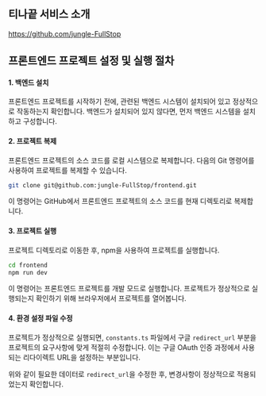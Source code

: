 ## 티나끝 서비스 소개
https://github.com/jungle-FullStop

  
## 프론트엔드 프로젝트 설정 및 실행 절차

#### 1. 백엔드 설치

프론트엔드 프로젝트를 시작하기 전에, 관련된 백엔드 시스템이 설치되어 있고 정상적으로 작동하는지 확인합니다. 백엔드가 설치되어 있지 않다면, 먼저 백엔드 시스템을 설치하고 구성합니다.

#### 2. 프로젝트 복제

프론트엔드 프로젝트의 소스 코드를 로컬 시스템으로 복제합니다. 다음의 Git 명령어를 사용하여 프로젝트를 복제할 수 있습니다.

```bash
git clone git@github.com:jungle-FullStop/frontend.git
```

이 명령어는 GitHub에서 프론트엔드 프로젝트의 소스 코드를 현재 디렉토리로 복제합니다.

#### 3. 프로젝트 실행

프로젝트 디렉토리로 이동한 후, npm을 사용하여 프로젝트를 실행합니다.

```bash
cd frontend
npm run dev
```

이 명령어는 프론트엔드 프로젝트를 개발 모드로 실행합니다. 프로젝트가 정상적으로 실행되는지 확인하기 위해 브라우저에서 프로젝트를 열어봅니다.

#### 4. 환경 설정 파일 수정

프로젝트가 정상적으로 실행되면, `constants.ts` 파일에서 구글 `redirect_url` 부분을 프로젝트의 요구사항에 맞게 적절히 수정합니다. 이는 구글 OAuth 인증 과정에서 사용되는 리다이렉트 URL을 설정하는 부분입니다.

위와 같이 필요한 데이터로 `redirect_url`을 수정한 후, 변경사항이 정상적으로 적용되었는지 확인합니다.
